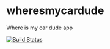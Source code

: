 # wheresmycardude
Where is my car dude app

[![Build Status](https://travis-ci.org/marianmoldovan/wheresmycardude.svg?branch=master)](https://travis-ci.org/marianmoldovan/wheresmycardude)
